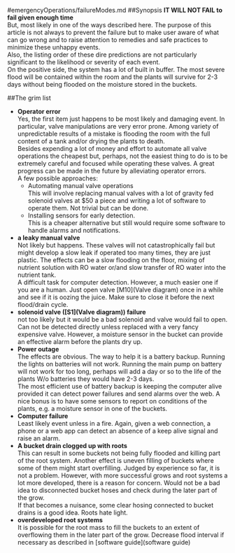 #emergencyOperations/failureModes.md
##Synopsis
**IT WILL NOT FAIL to fail given enough time**  
But, most likely in one of the ways described here. The purpose of this article is not always to prevent the failure but to make user aware of what can go wrong and to raise attention to remedies and safe practices to minimize these unhappy events.  
Also, the listing order of these dire predictions are not particularly significant to the likelihood or severity of each event.  
On the positive side, the system has a lot of built in buffer. The most severe flood will be contained within the room and the plants will survive for 2-3 days without being flooded on the moisture stored in the buckets.

##The grim list
* **Operator error**  
Yes, the first item just happens to be most likely and damaging event. In particular, valve manipulations are very error prone. Among variety of unpredictable results of a mistake is flooding the room with the full content of a tank and/or drying the plants to death.  
Besides expending a lot of money and effort to automate all valve operations the cheapest but, perhaps, not the easiest thing to do is to be extremely careful and focused while operating these valves.
A great progress can be made in the future by alleviating operator errors.  
A few possible approaches:
    * Automating manual valve operations  
This will involve replacing manual valves with a lot of gravity fed solenoid valves at $50 a piece and writing a lot of software to operate them. Not trivial but can be done.
    * Installing sensors for early detection.  
This is a cheaper alternative but still would require some software to handle alarms and notifications.
* **a leaky manual valve**  
Not likely but happens. These valves will not catastrophically fail but might develop a slow leak if operated too many times, they are just plastic. The effects can be a slow flooding on the floor, mixing of nutrient solution with RO water or/and slow transfer of RO water into the nutrient tank.  
A difficult task for computer detection. However, a much easier one if you are a human. Just open valve [M10](Valve diagram) once in a while and see if it is oozing the juice. Make sure to close it before the next flood/drain cycle.
* **solenoid valve ([S1](Valve diagram)) failure**  
not too likely but it would be a bad solenoid and valve would fail to open. Can not be detected directly unless replaced with a very fancy expensive valve. However, a moisture sensor in the bucket can provide an effective alarm before the plants dry up.
* **Power outage**  
The effects are obvious. The way to help it is a battery backup. Running the lights on batteries will not work. Running the main pump on battery will not work for too long, perhaps will add a day or so to the life of the plants W/o batteries they would have 2-3 days.  
The most efficient use of battery backup is keeping the computer alive provided it can detect power failures and send alarms over the web. A nice bonus is to have some sensors to report on conditions of the plants, e.g. a moisture sensor in one of the buckets.
* **Computer failure**  
Least likely event unless in a fire. Again, given a web connection, a phone or a web app can detect an absence of a keep alive signal and raise an alarm. 
* **A bucket drain clogged up with roots**  
This can result in some buckets not being fully flooded and killing part of the root system. Another effect is uneven filling of buckets where some of them might start overfilling.
Judged by experience so far, it is not a problem. However, with more successful grows and root systems a lot more developed, there is a reason for concern. Would not be a bad idea to disconnected bucket hoses and check during the later part of the grow.  
If that becomes a nuisance, some clear hosing connected to bucket drains is a good idea. Roots hate light.
* **overdeveloped root systems**  
It is possible for the root mass to fill the buckets to an extent of overflowing them in the later part of the grow. Decrease flood interval if necessary as described in [software guide](software guide)
